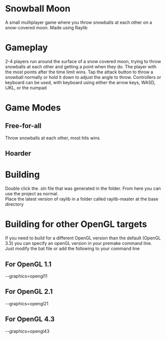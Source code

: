 # Snowball Moon
A small multiplayer game where you throw snowballs at each other on a snow-covered moon. Made using Raylib

# Gameplay
2-4 players run around the surface of a snow covered moon, trying to throw snowballs at each other and getting a point when they do. The player with the most points after the time limit wins. 
Tap the attack button to throw a snowball normally or hold it down to adjust the angle to throw. 
Controllers or keyboard can be used, with keyboard using either the arrow keys, WASD, IJKL, or the numpad

# Game Modes
## Free-for-all
Throw snowballs at each other, most hits wins

## Hoarder


# Building
Double click the .sln file that was generated in the folder. From here you can use the project as normal.  
Place the latest version of raylib in a folder called raylib-master at the base directory
	
# Building for other OpenGL targets
If you need to build for a different OpenGL version than the default (OpenGL 3.3) you can specify an openGL version in your premake command line. Just modify the bat file or add the following to your command line

## For OpenGL 1.1
--graphics=opengl11

## For OpenGL 2.1
--graphics=opengl21

## For OpenGL 4.3
--graphics=opengl43
